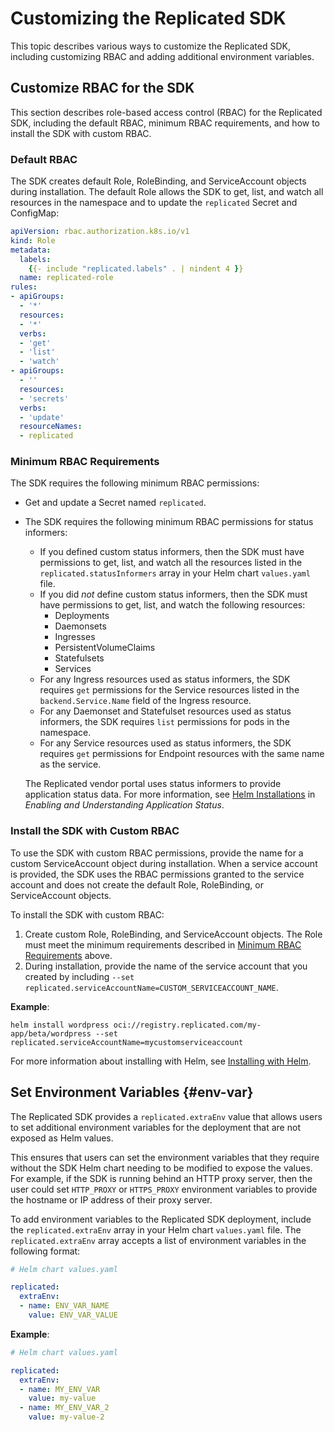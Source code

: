 # Customizing the Replicated SDK

This topic describes various ways to customize the Replicated SDK, including customizing RBAC and adding additional environment variables.

## Customize RBAC for the SDK

This section describes role-based access control (RBAC) for the Replicated SDK, including the default RBAC, minimum RBAC requirements, and how to install the SDK with custom RBAC.

### Default RBAC

The SDK creates default Role, RoleBinding, and ServiceAccount objects during installation. The default Role allows the SDK to get, list, and watch all resources in the namespace and to update the `replicated` Secret and ConfigMap:

```yaml
apiVersion: rbac.authorization.k8s.io/v1
kind: Role
metadata:
  labels:
    {{- include "replicated.labels" . | nindent 4 }}
  name: replicated-role
rules:
- apiGroups:
  - '*'
  resources:
  - '*'
  verbs:
  - 'get'
  - 'list'
  - 'watch'
- apiGroups:
  - ''
  resources:
  - 'secrets'
  verbs:
  - 'update'
  resourceNames:
  - replicated
```

### Minimum RBAC Requirements

The SDK requires the following minimum RBAC permissions:
* Get and update a Secret named `replicated`.
* The SDK requires the following minimum RBAC permissions for status informers:
  * If you defined custom status informers, then the SDK must have permissions to get, list, and watch all the resources listed in the `replicated.statusInformers` array in your Helm chart `values.yaml` file.
  * If you did _not_ define custom status informers, then the SDK must have permissions to get, list, and watch the following resources:
    * Deployments
    * Daemonsets
    * Ingresses
    * PersistentVolumeClaims
    * Statefulsets
    * Services   
  * For any Ingress resources used as status informers, the SDK requires `get` permissions for the Service resources listed in the `backend.Service.Name` field of the Ingress resource.
  * For any Daemonset and Statefulset resources used as status informers, the SDK requires `list` permissions for pods in the namespace.
  * For any Service resources used as status informers, the SDK requires `get` permissions for Endpoint resources with the same name as the service.  

  The Replicated vendor portal uses status informers to provide application status data. For more information, see [Helm Installations](/vendor/insights-app-status#helm-installations) in _Enabling and Understanding Application Status_.
### Install the SDK with Custom RBAC

To use the SDK with custom RBAC permissions, provide the name for a custom ServiceAccount object during installation. When a service account is provided, the SDK uses the RBAC permissions granted to the service account and does not create the default Role, RoleBinding, or ServiceAccount objects.

To install the SDK with custom RBAC:

1. Create custom Role, RoleBinding, and ServiceAccount objects. The Role must meet the minimum requirements described in [Minimum RBAC Requirements](#minimum-rbac-requirements) above.
1. During installation, provide the name of the service account that you created by including `--set replicated.serviceAccountName=CUSTOM_SERVICEACCOUNT_NAME`.

  **Example**:

  ```
  helm install wordpress oci://registry.replicated.com/my-app/beta/wordpress --set replicated.serviceAccountName=mycustomserviceaccount
  ```

 For more information about installing with Helm, see [Installing with Helm](/vendor/install-with-helm).  

## Set Environment Variables {#env-var}

The Replicated SDK provides a `replicated.extraEnv` value that allows users to set additional environment variables for the deployment that are not exposed as Helm values.

This ensures that users can set the environment variables that they require without the SDK Helm chart needing to be modified to expose the values. For example, if the SDK is running behind an HTTP proxy server, then the user could set `HTTP_PROXY` or `HTTPS_PROXY` environment variables to provide the hostname or IP address of their proxy server.

To add environment variables to the Replicated SDK deployment, include the `replicated.extraEnv` array in your Helm chart `values.yaml` file. The `replicated.extraEnv` array accepts a list of environment variables in the following format:

```yaml
# Helm chart values.yaml

replicated:
  extraEnv:
  - name: ENV_VAR_NAME
    value: ENV_VAR_VALUE
```

**Example**:

```yaml
# Helm chart values.yaml

replicated:
  extraEnv:
  - name: MY_ENV_VAR
    value: my-value
  - name: MY_ENV_VAR_2
    value: my-value-2  
```